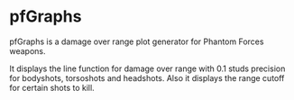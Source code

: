 # pfGraphs
pfGraphs is a damage over range plot generator for Phantom Forces weapons.
<p> It displays the line function for damage over range with 0.1 studs precision
for bodyshots, torsoshots and headshots. Also it displays the range cutoff
for certain shots to kill.
